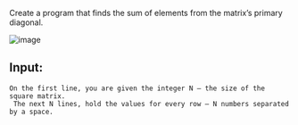 Create a program that finds the sum of elements from the matrix’s primary diagonal.

![image](https://user-images.githubusercontent.com/45227327/213568933-560d6a5e-95c3-4cf7-ae56-a65432efe7fe.png)

## Input: 
  
    On the first line, you are given the integer N – the size of the square matrix.
     The next N lines, hold the values for every row – N numbers separated by a space.
